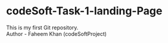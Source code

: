 # codeSoft-Task-1-landing-Page
This is my first Git repository. 
<br>
Author - Faheem Khan (codeSoftProject)

